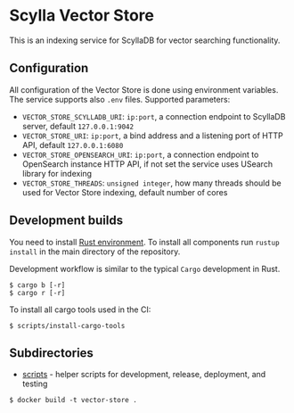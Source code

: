 # Scylla Vector Store

This is an indexing service for ScyllaDB for vector searching functionality.

## Configuration

All configuration of the Vector Store is done using environment variables. The
service supports also `.env` files. Supported parameters:

- `VECTOR_STORE_SCYLLADB_URI`: `ip:port`, a connection endpoint to ScyllaDB server, default
  `127.0.0.1:9042`
- `VECTOR_STORE_URI`: `ip:port`, a bind address and a listening port of HTTP API, default
  `127.0.0.1:6080`
- `VECTOR_STORE_OPENSEARCH_URI`: `ip:port`, a connection endpoint to OpenSearch instance HTTP API,
  if not set the service uses USearch library for indexing
- `VECTOR_STORE_THREADS`: `unsigned integer`, how many threads
  should be used for Vector Store indexing, default number of cores

## Development builds

You need to install [Rust
environment](https://www.rust-lang.org/tools/install). To install all
components run `rustup install` in the main directory of the repository.

Development workflow is similar to the typical `Cargo` development in Rust.

```
$ cargo b [-r]
$ cargo r [-r]
```

To install all cargo tools used in the CI:

```
$ scripts/install-cargo-tools
```

## Subdirectories

- [scripts](./scripts/README.md) - helper scripts for development, release,
  deployment, and testing

```
$ docker build -t vector-store .
```

